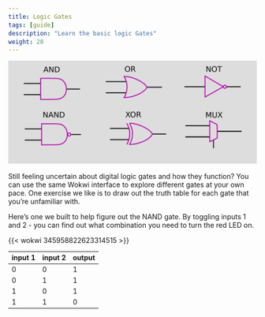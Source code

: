 ```yaml
---
title: Logic Gates
tags: [guide]
description: "Learn the basic logic Gates"
weight: 20
---
```


![gates](images/gates.png)

Still feeling uncertain about digital logic gates and how they function? You can use the same Wokwi interface to explore different gates at your own pace.  One exercise we like is to draw out the truth table for each gate that you’re unfamiliar with. 

Here’s one we built to help figure out the NAND gate. By toggling inputs 1 and 2 - you can find out what combination you need to turn the red LED on.

{{< wokwi 345958822623314515 >}}

| input 1 | input 2 | output |
|---------|---------|--------|
| 0       | 0       | 1      |
| 0       | 1       | 1      |
| 1       | 0       | 1      |
| 1       | 1       | 0      |

